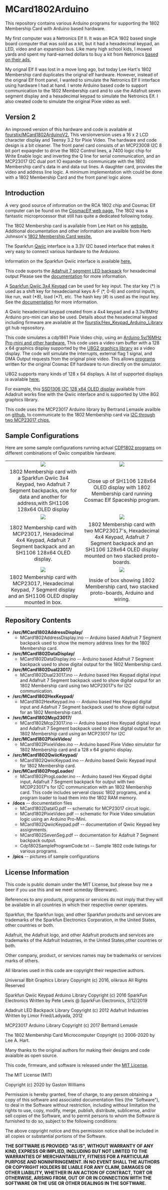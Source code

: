 MCard1802Arduino
================

This repository contains various Arduino programs for supporting the 1802 Membership Card with Arduino based hardware.

My first computer was a Netronics Elf II. It was an RCA 1802 based single board computer that was sold as a kit,
but it had a hexadecimal keypad, an LED, video and an expansion bus. Like many high school kids, I mowed yards
and spent my hard-earned dollars to buy a kit from Netronics [based on their ads.](http://www.cosmacelf.com/gallery/netronics-ads/)

My orignal Elf II was lost in a move long ago, but today Lee Hart's 1802 Membership card duplicates the orignal elf hardware.
However, instead of the orignal Elf front panel, I wanted to simulate the Netronics Elf II interface using hardware I had at hand. 
I wrote Arduino based code to support communication to the 1802 Membership card and to use the Adafruit seven segment display and
a hexadecimal keypad to simulate the Netronics Elf. I also created code to simulate the original Pixie video as well.

Version 2
---------
An improved version of this hardware and code is available at [fourstix/MCard1802ArduinoV2.](https://github.com/fourstix/MCard1802ArduinoV2)
This versionversion uses a 16 x 2 LCD character display and Teensy 3.2 for Pixie Video.  The hardware and code design is a bit cleaner.
The front panel card consists of an MCP23008 I2C 8 bit port expaqnder to drive the 1802 Control lines, a 7400 logic chip for 
Write Enable logic and inverting the Q line for serial communication, and an MCP23017 I2C dual port IO expander to communicate
with the 1802 Membership card's data in and data out lines.  A daughter card, provides the video and address line logic.
A minimum implementation with could be done with a 1802 Membership Card and the front panel logic alone.

Introduction
-------------

A very good source of information on the RCA 1802 chip and Cosmac Elf computer can be found on the 
[CosmacElf web page.](http://www.cosmacelf.com) The 1802 was a fantastic microprocessor that still has quite a 
dedicated following today.

The 1802 Membership card is available from Lee Hart on his [website.](http://www.sunrise-ev.com/1802.htm)  
Additional documentation and other information are availble from Herb Johnson's 
[1802 Membership Card wesite.](http://www.retrotechnology.com/memship/memship.html)

The Sparkfun [Qwiic](https://www.sparkfun.com/qwiic) interface is a 3.3V I2C based interface that makes
it very easy to connect various hardware to the Arduiono.  

Information on the Sparkfun Qwiic interface is available [here.](https://www.sparkfun.com/qwiic)

This code suports the [Adafruit 7 segment LED backpack](https://www.adafruit.com/product/878) for
hexadecimal output Please see the 
[documentation](https://github.com/fourstix/MCard1802Arduino/blob/master/docs/MCard1802SevenSeg.pdf)
for more information.
 
A [Sparkfun Qwiic 3x4 Keypad](https://www.sparkfun.com/products/15290) can be used for key input. The
star key (&ast;) is used as a shift key for hexadeciamal keys A-F (&ast;, 0-6) and control inputs, 
like run, wait (&ast;8), load (&ast;7), etc.  The hash key (#) is used as the input key. See the 
[documentation](https://github.com/fourstix/MCard1802Arduino/blob/master/docs/MCard1802QwiicKeypad.pdf)
for more information.

A Qwiic hexadecimal keypad created from a 4x4 keypad and a 3.3v/8MHz Arduino pro-mini can also be used.
Details about the hexadecimal keypad including firmware are available at the 
[fourstix/Hex_Keypad_Arduino_Library](https://github.com/fourstix/Hex_Keypad_Arduino_Library)
git hub repsository.

This code simulates a cdp1861 Pixie Video chip, using an [Arduino 5v/16MHz Pro-mini and other hardware.](https://github.com/fourstix/MCard1802Arduino/blob/master/docs/MCard1802PixieVideo.pdf)
This code uses a video ram buffer with a 128 x 64 graphics display supported by the
[U8G2 graphics library](https://github.com/olikraus/u8g2) as a video display.  The code will simulate
the interrupts, external flag 1 signal, and DMA Output requests from the original pixie video.  This
allows [programs](https://github.com/fourstix/MCard1802Arduino/blob/master/docs/Cdp1802SampleProgramCode.txt)
written for the original Cosmac Elf hardware to run directly on the simulator.

U8G2 supports many kinds of 128 x 64 displays.  A list of supported displays is available 
[here.](https://github.com/olikraus/u8g2/wiki/u8g2setupcpp)


For example, this [SSD1306 I2C 128 x64 OLED display](https://www.adafruit.com/product/938) available
from Adadruit works fine with the Qwiic interface and is supported by Uthe 8G2 graphics library.

This code uses the MCP23017 Arduino library by Bertrand Lemasle availble on
[github.](https://github.com/blemasle/arduino-mcp23017)
to communicate to the 1802 Membership card via [I2C through two MCP23017 chips.](https://github.com/fourstix/MCard1802Arduino/blob/master/docs/MCard1802DataIO.pdf)


 
Sample Configurations
---------------------
Here are some sample configurations running actual [CDP1802 programs](https://github.com/fourstix/QwiicCosmacElfSim/blob/master/docs/Cdp1802SampleProgramCode.txt)
on different combinations of Qwiic compatible hardware.

<table class="table table-hover table-striped table-bordered">
  <tr align="center">
   <td><img src="https://github.com/fourstix/MCard1802Arduino/blob/master/pics/MCard1802IO.JPG"></td>
   <td><img src="https://github.com/fourstix/MCard1802Arduino/blob/master/pics/Spaceship.png"></td> 
  </tr>
  <tr align="center">
    <td>1802 Membership card with a Sparkfun Qwiic 3x4 Keypad, two Adafruit 7 Segment backpacks, one for data and another for address,with SH1106 128x64 OLED display</td>
    <td>Close up of SH1106 128x64 OLED display with 1802 Membership card running Cosmac Elf Spaceship program.</td>
  </tr>
  <tr align="center">
   <td><img src="https://github.com/fourstix/MCard1802Arduino/blob/master/pics/MCard1802Mcp23017.jpg"></td>
   <td><img src="https://github.com/fourstix/MCard1802Arduino/blob/master/pics/MCard1802Dual23017.png"></td> 
  </tr>
  <tr align="center">
    <td>1802 Membership card with MCP23017, Hexadecimal 4x4 Keypad, Adafruit 7 Segment backpack and an SH1106 128x64 OLED display.</td>
    <td>1802 Membership card with two MCP23017's, Hexadecimal 4x4 Keypad, Adafruit 7 Segment backpack and an SH1106 128x64 OLED display mounted on two stacked proto-boards.</td>
  </tr>
  <tr align="center">
   <td><img src="https://github.com/fourstix/MCard1802Arduino/blob/master/pics/MCard1802Outside.jpg"></td>
   <td><img src="https://github.com/fourstix/MCard1802Arduino/blob/master/pics/MCard1802Inside.png"></td> 
  </tr>
  <tr align="center">
    <td>1802 Membership card with MCP23017, Hexadecimal Keypad, 7 Segment display and an SH1106 OLED display mounted in box.</td>
    <td>Inside of box showing 1802 Membership card, two stacked proto-boards, Arduino and wiring.</td>
  </tr>   
</table>

Repository Contents
-------------------
* **/src/MCard1802AddressDisplay/**
  * MCard1802AddressDisplay.ino -- Arduino based Adafruit 7 Segment backpack used to show the memory address lines for the 1802 Membership card.
* **/src/MCard1802DataDisplay/** 
  * MCard1802DataDisplay.ino -- Arduino based Adafruit 7 Segment backpack used to show digital output for the 1802 Membership card.
* **/src/MCard1802Dual23017/**  
  * MCard1802Dual23017.ino -- Arduino based Hex Keypad digital input and Adafruit 7 Segment backpack used to show digital output for an
1802 Membership card using two MCP23017's for I2C communication.
* **/src/MCard1802HexKeypad/**  
  * MCard1802HexKeypad.ino -- Arduino based Hex Keypad digital input and Adafruit 7 Segment backpack used to show digital output for an
1802 Membership card.
* **/src/MCard1802Mcp23017/**  
  * MCard1802Mcp23017.ino -- Arduino based Hex Keypad digital input and Adafruit 7 Segment backpack used to show digital output for an
1802 Membership card using an MCP23017 for I2C 
* **/src/MCard1802PixieVideo/**  
  * MCard1802PixieVideo.ino -- Arduino based Pixie Video simulator for 1802 Membership card and a 128 x 64 graphic display. 
* **/src/MCard1802QwiicKeypad/** 
  * MCard1802QwiicKeypad.ino -- Arduino based Qwiic Keypad input for 1802 Membership card.
* **/src/MCard1802ProgLoader/**  
  * MCard1802ProgLoader.ino -- Arduino based Hex Keypad digital input, Adafruit 7 Segment backpack for output with two MCDP23017's for I2C
communication with an 1802 Membership card. This code includes serveral classic 1802 programs, and a program loader to load them into the 1802 RAM memory.  
* **/docs** -- documentation files
  * MCard1802DataIO.pdf -- schematic for MCP23017 circuit logic.
  * MCard1802PixieVideo.pdf -- schematic for Pixie Video simulation logic using an Arduino Pro-Mini.
  * MCard1802QwiicKeypad.pdf -- documentation of Qwiic Keypad key assignments.
  * MCard1802SevenSeg.pdf -- documentation for Adafruit 7 Segment backpack output.
  * Cdp1802SampleProgramCode.txt -- Sample 1802 code listings for various programs.
* **/pics** -- pictures of sample configurations


License Information
-------------------

This code is public domain under the MIT License, but please buy me a beer
if you use this and we meet someday (Beerware).

References to any products, programs or services do not imply
that they will be available in all countries in which their respective owner operates.

Sparkfun, the Sparkfun logo, and other Sparkfun products and services are
trademarks of the Sparkfun Electronics Corporation, in the United States,
other countries or both. 

Adafruit, the Adafruit logo, and other Adafruit products and services are
trademarks of the Adafruit Industries, in the United States,other countries or both. 

Other company, product, or services names may be trademarks or services marks of others.

All libraries used in this code are copyright their respective authors.
  
Universal 8bit Graphics Library
Copyright (c) 2016, olikraus
All Rights Reserved
 
Sparkfun Qwiic Keypad Arduino Library
Copyright (c) 2016 SparkFun Electronics
Written by Pete Lewis @ SparkFun Electronics, 3/12/2019

Adadruit LED Backpack Library
Copyright (c) 2012 Adafruit Industries
Written by Limor Fried/Ladyada, 2012 

MCP23017 Arduino Library
Copyright (c) 2017 Bertrand Lemasle

The 1802 Membership Card Microcomputer 
Copyright (c) 2006-2020  by Lee A. Hart.
 
Many thanks to the original authors for making their designs and code avaialble as open source.
 

This code, firmware, and software is released under the [MIT License](http://opensource.org/licenses/MIT).

The MIT License (MIT)

Copyright (c) 2020 by Gaston Williams

Permission is hereby granted, free of charge, to any person obtaining a copy
of this software and associated documentation files (the "Software"), to deal
in the Software without restriction, including without limitation the rights
to use, copy, modify, merge, publish, distribute, sublicense, and/or sell
copies of the Software, and to permit persons to whom the Software is
furnished to do so, subject to the following conditions:

The above copyright notice and this permission notice shall be included in all
copies or substantial portions of the Software.

**THE SOFTWARE IS PROVIDED "AS IS", WITHOUT WARRANTY OF ANY KIND, EXPRESS OR IMPLIED, INCLUDING BUT NOT LIMITED TO THE WARRANTIES OF MERCHANTABILITY,
FITNESS FOR A PARTICULAR PURPOSE AND NONINFRINGEMENT. IN NO EVENT SHALL THE
AUTHORS OR COPYRIGHT HOLDERS BE LIABLE FOR ANY CLAIM, DAMAGES OR OTHER
LIABILITY, WHETHER IN AN ACTION OF CONTRACT, TORT OR OTHERWISE, ARISING FROM, OUT OF OR IN CONNECTION WITH THE SOFTWARE OR THE USE OR OTHER DEALINGS IN THE
SOFTWARE.**